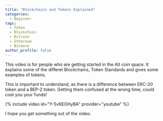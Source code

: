 ```yaml
---
title: "Blockchains and Tokens Explained"
categories:
  - Beginner
tags:
  - Token
  - Blockchain
  - Bitcoin
  - Ethereum
  - Binance
author_profile: false
---
```


This video is for people who are getting started in the Alt coin space. It explains some of the differet Blockchains, Token Standards and gives some examples of tokens. 

This is important to understand, as there is a difference between ERC-20 token and a BEP-2 token. Getting them confused at the wrong time, could cost you your funds!

{% include video id="Y-5v6EOHyBA" provider="youtube" %} 

I hope you get something out of the video.